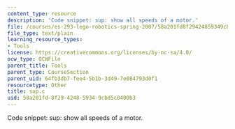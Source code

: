 ```yaml
---
content_type: resource
description: 'Code snippet: sup: show all speeds of a motor.'
file: /courses/es-293-lego-robotics-spring-2007/58a201fd8f29424859349cbd5c0400b3_sup.c
file_type: text/plain
learning_resource_types:
- Tools
license: https://creativecommons.org/licenses/by-nc-sa/4.0/
ocw_type: OCWFile
parent_title: Tools
parent_type: CourseSection
parent_uid: 64fb3db7-fee4-5b1b-3d49-7e084793d0f1
resourcetype: Other
title: sup.c
uid: 58a201fd-8f29-4248-5934-9cbd5c0400b3
---
```

Code snippet: sup: show all speeds of a motor.